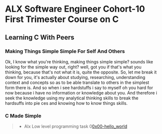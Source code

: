 # ALX Software Engineer Cohort-10 First Trimester Course on C

## Learning C With Peers

### Making Things Simple Simple For Self And Others
Ok, I know what you're thinking, making things simple simple? sounds like looking for the simple way out, right?
well, got you if that's what you thinking, because that's not what it is, quite the opposite.
So, let me break it down for you, it's actually about studying, researching, understanding context and concepts so as to be able translate to others in the simplest form there is.
And so when i see hardstuffs i say to myself oh you hard for now because i have no information or knowledge about you.
And therefore i seek the knowledge using my analytical thinking skills to break the hardsuffs into pie ces and knowing how to know things skills.


### C Made Simple
>- Alx Low level programming task 0[0x00-hello_world](https://github.com/Ayobami6/alx-low_level_programming/tree/main/0x00-hello_world)